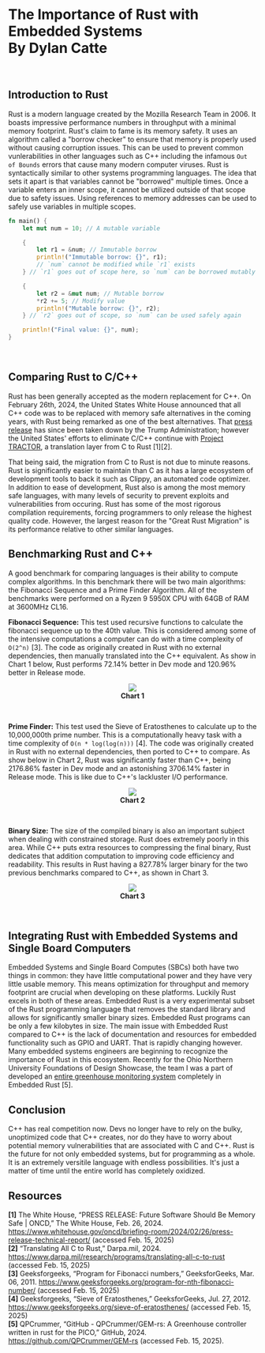 # The Importance of Rust with Embedded Systems<br />By Dylan Catte

<br />

## Introduction to Rust
Rust is a modern language created by the Mozilla Research Team in 2006. It boasts impressive performance numbers in throughput with a minimal memory footprint.
Rust's claim to fame is its memory safety. It uses an algorithm called a "borrow checker" to ensure that memory is properly used without causing corruption issues.
This can be used to prevent common vunlerabilities in other languages such as C++ including the infamous `Out of Bounds` errors that cause many modern computer viruses.
Rust is syntactically similar to other systems programming languages. The idea that sets it apart is that variables cannot be "borrowed" multiple times. Once a variable
enters an inner scope, it cannot be utilized outside of that scope due to safety issues. Using references to memory addresses can be used to safely use variables in
multiple scopes.

```rust
fn main() {
    let mut num = 10; // A mutable variable

    {
        let r1 = &num; // Immutable borrow
        println!("Immutable borrow: {}", r1);
        // `num` cannot be modified while `r1` exists
    } // `r1` goes out of scope here, so `num` can be borrowed mutably now

    {
        let r2 = &mut num; // Mutable borrow
        *r2 += 5; // Modify value
        println!("Mutable borrow: {}", r2);
    } // `r2` goes out of scope, so `num` can be used safely again

    println!("Final value: {}", num);
}
```
<br />

## Comparing Rust to C/C++
Rust has been generally accepted as the modern replacement for C++. On February 26th, 2024, the United States White House announced that all C++ code was to be replaced
with memory safe alternatives in the coming years, with Rust being remarked as one of the best alternatives. That [press release](https://www.whitehouse.gov/oncd/briefing-room/2024/02/26/press-release-technical-report/)
has since been taken down by the Trump Administration; however the United States' efforts to eliminate C/C++ continue with [Project TRACTOR](https://www.darpa.mil/research/programs/translating-all-c-to-rust), 
a translation layer from C to Rust [1][2]. <br />

That being said, the migration from C to Rust is not due to minute reasons. Rust is significantly easier to maintain than C as it has a large ecosystem of development tools to back it such as
Clippy, an automated code optimizer. In addition to ease of development, Rust also is among the most memory safe languages, with many levels of security to prevent exploits
and vulnerabilities from occuring. Rust has some of the most rigorous compilation requirements, forcing programmers to only release the highest quality code. However, the
largest reason for the "Great Rust Migration" is its performance relative to other similar languages.
<br />

## Benchmarking Rust and C++
A good benchmark for comparing languages is their ability to compute complex algorithms. In this benchmark there will be two main algorithms: the Fibonacci Sequence and a Prime Finder Algorithm.
All of the benchmarks were performed on a Ryzen 9 5950X CPU with 64GB of RAM at 3600MHz CL16. <br />

<b>Fibonacci Sequence:</b> This test used recursive functions to calculate the fibonacci sequence up to the 40th value. This is considered among some of the
intensive computations a computer can do with a time complexity of `O(2^n)` [3]. The code as originally created in Rust with no external dependencies, then
manually translated into the C++ equivalent. As show in Chart 1 below, Rust performs 72.14% better in Dev mode and 120.96% better in Release mode.<br />

<p align="center">
  <img src="https://github.com/user-attachments/assets/d298470f-2283-4e9c-bdae-8793347b1471" />
  <br />
  <b>Chart 1</b>
</p>
<br />

<b>Prime Finder:</b> This test used the Sieve of Eratosthenes to calculate up to the 10,000,000th prime number. This is a computationally heavy task with a time
complexity of `O(n * log(log(n)))` [4]. The code was originally created in Rust with no external dependencies, then ported to C++ to compare. As show below in Chart 2, Rust
was significantly faster than C++, being 2176.86% faster in Dev mode and an astonishing 3706.14% faster in Release mode. This is like due to C++'s lackluster
I/O performance.<br />

<p align="center">
  <img src="https://github.com/user-attachments/assets/53831849-fcb8-4a56-b38c-65b070d2d4d3" />
  <br />
  <b>Chart 2</b>
</p>
<br />

<b>Binary Size:</b> The size of the compiled binary is also an important subject when dealing with constrained storage. Rust does extremely poorly in this area.
While C++ puts extra resources to compressing the final binary, Rust dedicates that addition computation to improving code efficiency and readability. This results
in Rust having a 827.78% larger binary for the two previous benchmarks compared to C++, as shown in Chart 3.<br />

<p align="center">
  <img src="https://github.com/user-attachments/assets/ee246cc1-b779-49a4-aa2a-26a8a5fd56f3" />
  <br />
  <b>Chart 3</b>
</p>
<br />

## Integrating Rust with Embedded Systems and Single Board Computers
Embedded Systems and Single Board Computes (SBCs) both have two things in common: they have little computational power and they have very little usable memory.
This means optimization for throughput and memory footprint are crucial when developing on these platforms. Luckily Rust excels in both of these areas.
Embedded Rust is a very experimental subset of the Rust programming language that removes the standard library and allows for significantly smaller binary sizes.
Embedded Rust programs can be only a few kilobytes in size. The main issue with Embedded Rust compared to C++ is the lack of documentation and resources for
embedded functionality such as GPIO and UART. That is rapidly changing however. Many embedded systems engineers are beginning to recognize the importance of 
Rust in this ecosystem. Recently for the Ohio Northern University Foundations of Design Showcase, the team I was a part of developed an [entire greenhouse
monitoring system](https://github.com/QPCrummer/GEM-rs) completely in Embedded Rust [5].
<br />

## Conclusion
C++ has real competition now. Devs no longer have to rely on the bulky, unoptimized code that C++ creates, nor do they have to worry about potential memory
vulnerabilities that are associated with C and C++. Rust is the future for not only embedded systems, but for programming as a whole. It is an extremely
versitile language with endless possibilities. It's just a matter of time until the entire world has completely oxidized.<br />

## Resources
<b>[1]</b> The White House, “PRESS RELEASE: Future Software Should Be Memory Safe | ONCD,” The White House, Feb. 26, 2024. https://www.whitehouse.gov/oncd/briefing-room/2024/02/26/press-release-technical-report/ (accessed Feb. 15, 2025)<br />
<b>[2]</b> “Translating All C to Rust,” Darpa.mil, 2024. https://www.darpa.mil/research/programs/translating-all-c-to-rust (accessed Feb. 15, 2025)<br />
<b>[3]</b> Geeksforgeeks, “Program for Fibonacci numbers,” GeeksforGeeks, Mar. 06, 2011. https://www.geeksforgeeks.org/program-for-nth-fibonacci-number/ (accessed Feb. 15, 2025)<br />
‌<b>[4]</b> Geeksforgeeks, “Sieve of Eratosthenes,” GeeksforGeeks, Jul. 27, 2012. https://www.geeksforgeeks.org/sieve-of-eratosthenes/ (accessed Feb. 15, 2025)<br />
<b>[5]</b> QPCrummer, “GitHub - QPCrummer/GEM-rs: A Greenhouse controller written in rust for the PICO,” GitHub, 2024. https://github.com/QPCrummer/GEM-rs (accessed Feb. 15, 2025).
‌
